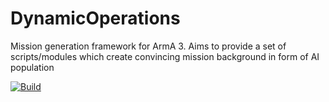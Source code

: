 # DynamicOperations

Mission generation framework for ArmA 3. Aims to provide a set of scripts/modules which create convincing mission background in form of AI population

[![Build](https://github.com/DarkWanderer/DynamicOperations/actions/workflows/build.yml/badge.svg)](https://github.com/DarkWanderer/DynamicOperations/actions/workflows/build.yml)
